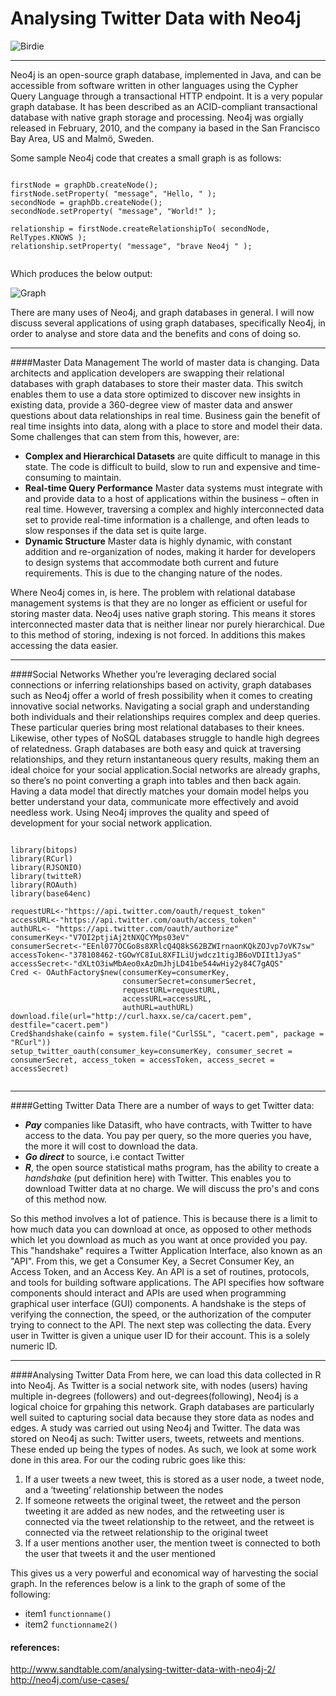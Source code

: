 Analysing Twitter Data with Neo4j
======================================

![Birdie](http://www.ieg.uu.se/digitalAssets/431/431616_1twitter3.png)

***
Neo4j is an open-source graph database, implemented in Java, and can be accessible from software written in other languages using the Cypher Query Language through a transactional HTTP endpoint. It is a very popular graph database. It has been described as an ACID-compliant transactional database with native graph storage and processing. Neo4j was orgially released in February, 2010, and the company ia based in the San Francisco Bay Area, US and Malmö, Sweden.

Some sample Neo4j code that creates a small graph is as follows:

<pre><code>
firstNode = graphDb.createNode();
firstNode.setProperty( "message", "Hello, " );
secondNode = graphDb.createNode();
secondNode.setProperty( "message", "World!" );

relationship = firstNode.createRelationshipTo( secondNode, RelTypes.KNOWS );
relationship.setProperty( "message", "brave Neo4j " );

</pre></code>
Which produces the below output:
 
![Graph](http://neo4j.com/docs/stable/images/Hello-World-Graph-java.svg)

There are many uses of Neo4j, and graph databases in general. I will now discuss several applications of using graph databases, specifically Neo4j, in order to analyse and store data and the benefits and cons of doing so.


***
####Master Data Management
The world of master data is changing. Data architects and application developers are swapping their relational databases with graph databases to store their master data. This switch enables them to use a data store optimized to discover new insights in existing data, provide a 360-degree view of master data and answer questions about data relationships in real time. Business gain the benefit of real time insights into data, along with a place to store and model their data. Some challenges that can stem from this, however, are:
* **Complex and Hierarchical Datasets** are quite difficult to manage in this state. The code is difficult to build, slow to run and expensive and time-consuming to maintain.
* **Real-time Query Performance** Master data systems must integrate with and provide data to a host of applications within the business – often in real time. However, traversing a complex and highly interconnected data set to provide real-time information is a challenge, and often leads to slow responses if the data set is quite large.
* **Dynamic Structure** Master data is highly dynamic, with constant addition and re-organization of nodes, making it harder for developers to design systems that accommodate both current and future requirements. This is due to the changing nature of the nodes.

Where Neo4j comes in, is here. The problem with relational database management systems is that they are no longer as efficient or useful for storing master data. Neo4j uses native graph storing. This means it stores interconnected master data that is neither linear nor purely hierarchical. Due to this method of storing, indexing is not forced. In additions this makes accessing the data easier.


***
####Social Networks
Whether you’re leveraging declared social connections or inferring relationships based on activity, graph databases such as Neo4j offer a world of fresh possibility when it comes to creating innovative social networks. Navigating a social graph and understanding both individuals and their relationships requires complex and deep queries. These particular queries bring most relational databases to their knees. Likewise, other types of NoSQL databases struggle to handle high degrees of relatedness. Graph databases are both easy and quick at traversing relationships, and they return instantaneous query results, making them an ideal choice for your social application.Social networks are already graphs, so there’s no point converting a graph into tables and then back again. Having a data model that directly matches your domain model helps you better understand your data, communicate more effectively and avoid needless work. Using Neo4j improves the quality and speed of development for your social network application.

<pre><code>
library(bitops)
library(RCurl)
library(RJSONIO)
library(twitteR)
library(ROAuth)
library(base64enc)

requestURL<-"https://api.twitter.com/oauth/request_token" 
accessURL<-"https://api.twitter.com/oauth/access_token" 
authURL<- "https://api.twitter.com/oauth/authorize"
consumerKey<-"V7OI2ptjiAj2tNXQCYMps03eV"
consumerSecret<-"EEnl077OCGo8s8XRlcQ4Q8kS62BZWIrnaonKQkZOJvp7oVK7sw"
accessToken<-"378108462-tGOwYC8IuL8XFILiUjwdcz1tigJB6oVDIIt1JyaS"
accessSecret<-"dXLtO3iwMbAeo0xAzDmJhjLD41be544wHiy2y84C7gAQS"
Cred <- OAuthFactory$new(consumerKey=consumerKey,
                         consumerSecret=consumerSecret,
                         requestURL=requestURL,
                         accessURL=accessURL,
                         authURL=authURL)
download.file(url="http://curl.haxx.se/ca/cacert.pem", destfile="cacert.pem")
Cred$handshake(cainfo = system.file("CurlSSL", "cacert.pem", package = "RCurl"))
setup_twitter_oauth(consumer_key=consumerKey, consumer_secret = consumerSecret, access_token = accessToken, access_secret = accessSecret)

</code></pre>

***
####Getting Twitter Data
There are a number of ways to get Twitter data:
- ***Pay*** companies like Datasift, who have contracts, with Twitter to have access to the data. You pay per query, so the more queries you have, the more it will cost to download the data.
- ***Go direct*** to source, i.e contact Twitter
- ***R***, the open source statistical maths program, has the ability to create a *handshake* (put definition here) with Twitter. This enables you to download Twitter data at no charge. We will discuss the pro's and cons of this method now.

So this method involves a lot of patience. This is because there is a limit to how much data you can download at once, as opposed to other methods which let you download as much as you want at once provided you pay. This "handshake" requires a Twitter Application Interface, also known as an "API". From this, we get a Consumer Key, a Secret Consumer Key, an Access Token, and an Access Key.  An API is a set of routines, protocols, and tools for building software applications.  The API specifies how software components should interact and APIs are used when programming graphical user interface (GUI) components. A handshake is the steps of verifying the connection, the speed, or the authorization of the computer trying to connect to the API. The next step was collecting the data. Every user in Twitter is given a unique user ID for their account. This is a solely numeric ID.

***
####Analysing Twitter Data
  From here, we can load this data collected in R into Neo4j. As Twitter is a social network site, with nodes (users) having multiple in-degrees (followers) and out-degrees(following), Neo4j is a logical choice for grpahing this network. Graph databases are particularly well suited to capturing social data because they store data as nodes and edges. A study was carried out using Neo4j and Twitter. The data was stored on Neo4j as such: Twitter users, tweets, retweets and mentions. These ended up being the types of nodes.
As such, we look at some work done in this area. For our the coding rubric goes like this:

1. If a user tweets a new tweet, this is stored as a user node, a tweet node, and a ‘tweeting’ relationship between the nodes
2. If someone retweets the original tweet, the retweet and the person tweeting it are added as new nodes, and the retweeting user is connected via the tweet relationship to the retweet, and the retweet is connected via the retweet relationship to the original tweet
3. If a user mentions another user, the mention tweet is connected to both the user that tweets it and the user mentioned

This gives us a very powerful and economical way of harvesting the social graph. In the references below is a link to the graph of some of the following:

- item1 `functionname()`
- item2 `functionname2()`



#### references:
http://www.sandtable.com/analysing-twitter-data-with-neo4j-2/
http://neo4j.com/use-cases/
